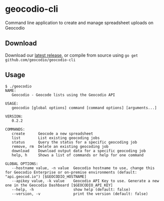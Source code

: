 # geocodio-cli

Command line application to create and manage spreadsheet uploads on Geocodio

## Download

Download our [latest release](https://github.com/Geocodio/geocodio-cli/releases), or compile from source using `go get github.com/geocodio/geocodio-cli`

## Usage

```
$ ./geocodio
NAME:
   Geocodio - Geocode lists using the Geocodio API

USAGE:
   geocodio [global options] command [command options] [arguments...]

VERSION:
   0.2.2

COMMANDS:
   create      Geocode a new spreadsheet
   list        List existing geocoding jobs
   status      Query the status for a specific geocoding job
   remove, rm  Delete an existing geocoding job
   download    Download output data for a specific geocoding job
   help, h     Shows a list of commands or help for one command

GLOBAL OPTIONS:
   --hostname value, -n value  Geocodio hostname to use, change this for Geocodio Enterprise or on-premise environments (default: "api.geocod.io") [$GEOCODIO_HOSTNAME]
   --apikey value, -k value    Geocodio API Key to use. Generate a new one in the Geocodio Dashboard [$GEOCODIO_API_KEY]
   --help, -h                  show help (default: false)
   --version, -v               print the version (default: false)
```
